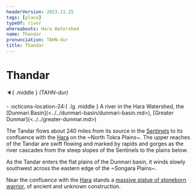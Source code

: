 ```yaml
---
headerVersion: 2023.11.25
tags: [place]
typeOf: river
whereabouts: Hara Watershed
name: Thandar
pronunciation: TAHN-dur
title: Thandar
---
```

# Thandar
:speaker:{ .middle } *(TAHN-dur)*  
<div class="grid cards ext-narrow-margin ext-one-column" markdown>
-    :octicons-location-24:{ .lg .middle } A river in the Hara Watershed, the [Dunmari Basin](<../../dunmari-basin/dunmari-basin.md>), [Greater Dunmar](<../../greater-dunmar.md>)  
</div>


The Tandar flows about 240 miles from its source in the [Sentinels](<../../../sentinel-range/sentinel-range.md>) to its confluence with the [Hara](<./hara.md>) on the ~North Tokra Plains~. The upper reaches of the Tandar are swift flowing and marked by rapids and gorges as the river cascades from the steep slopes of the Sentinels to the plains below. 

As the Tandar enters the flat plains of the Dunmari basin, it winds slowly southwest across the eastern edge of the ~Songara Plains~. 

Near the confluence with the [Hara](<./hara.md>) stands a [massive statue of stoneborn warrior](<../../dunmari-basin/stoneborn-statue-dungeon.md>), of ancient and unknown construction. 

